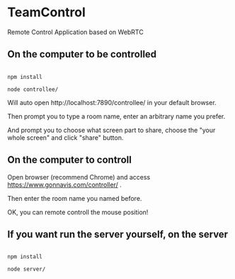 # TeamControl

Remote Control Application based on WebRTC


## On the computer to be controlled

```

npm install

node controllee/

```
Will auto open http://localhost:7890/controllee/ in your default browser.

Then prompt you to type a room name, enter an arbitrary name you prefer.

And prompt you to choose what screen part to share, choose the "your whole screen" and click "share" button.

## On the computer to controll

Open browser (recommend Chrome) and access https://www.gonnavis.com/controller/ .

Then enter the room name you named before.

OK, you can remote controll the mouse position!



## If you want run the server yourself, on the server

```

npm install

node server/

```
